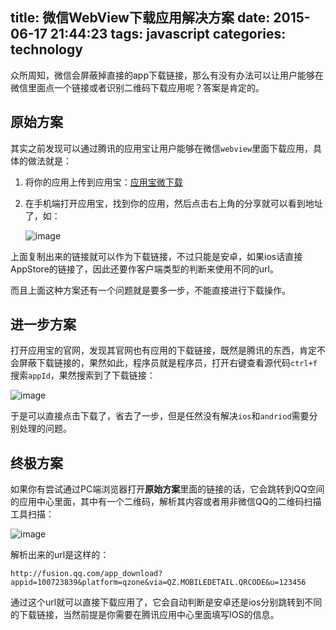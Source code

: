 title: 微信WebView下载应用解决方案
date: 2015-06-17 21:44:23
tags: javascript
categories: technology
---

众所周知，微信会屏蔽掉直接的app下载链接，那么有没有办法可以让用户能够在微信里面点一个链接或者识别二维码下载应用呢？答案是肯定的。

<!-- more -->

## 原始方案

其实之前发现可以通过腾讯的应用宝让用户能够在微信`webview`里面下载应用，具体的做法就是：

1. 将你的应用上传到应用宝：[应用宝微下载](http://wiki.open.qq.com/index.php?title=mobile/%E5%BA%94%E7%94%A8%E5%AE%9D%E5%BE%AE%E4%B8%8B%E8%BD%BD)
2. 在手机端打开应用宝，找到你的应用，然后点击右上角的分享就可以看到地址了，如：
	
	![image](http://blog.u.qiniudn.com/uploads/weix-app-down.png)
	
	
上面复制出来的链接就可以作为下载链接，不过只能是安卓，如果ios话直接AppStore的链接了，因此还要作客户端类型的判断来使用不同的url。

而且上面这种方案还有一个问题就是要多一步，不能直接进行下载操作。

## 进一步方案

打开应用宝的官网，发现其官网也有应用的下载链接，既然是腾讯的东西，肯定不会屏蔽下载链接的，果然如此，程序员就是程序员，打开右键查看源代码`ctrl+f`搜索`appId`，果然搜索到了下载链接：

![image](http://blog.u.qiniudn.com/uploads/weixin-down-st.png)

于是可以直接点击下载了，省去了一步，但是任然没有解决`ios`和`andriod`需要分别处理的问题。

## 终极方案

如果你有尝试通过PC端浏览器打开**原始方案**里面的链接的话，它会跳转到QQ空间的应用中心里面，其中有一个二维码，解析其内容或者用非微信QQ的二维码扫描工具扫描：

![image](http://blog.u.qiniudn.com/uploads/weinxin-down-all.png)

解析出来的url是这样的：
	
```
http://fusion.qq.com/app_download?appid=100723839&platform=qzone&via=QZ.MOBILEDETAIL.QRCODE&u=123456
```
	
通过这个url就可以直接下载应用了，它会自动判断是安卓还是ios分别跳转到不同的下载链接，当然前提是你需要在腾讯应用中心里面填写IOS的信息。




